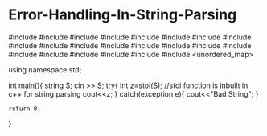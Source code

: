 # Error-Handling-In-String-Parsing
#include <map>
#include <set>
#include <list>
#include <cmath>
#include <ctime>
#include <deque>
#include <queue>
#include <stack>
#include <string>
#include <bitset>
#include <cstdio>
#include <limits>
#include <vector>
#include <climits>
#include <cstring>
#include <cstdlib>
#include <fstream>
#include <numeric>
#include <sstream>
#include <iostream>
#include <algorithm>
#include <unordered_map>

using namespace std;


int main(){
    string S;
    cin >> S;
    try{
        int z=stoi(S);   //stoi function is inbuilt in c++ for string parsing
        cout<<z;
    }
    catch(exception e){
        cout<<"Bad String";
    }
    

    return 0;
}
